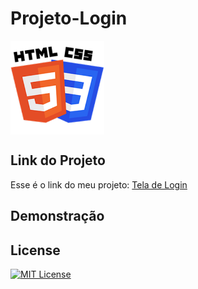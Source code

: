 # Projeto-Login

<img src="Imagens/HTML-CSS.png" alt="HTML-CSS" align="center" width="150">

## Link do Projeto

Esse é o link do meu projeto: <a href= "https://anajulialeite.github.io/Projeto-Login/">Tela de Login</a>

## Demonstração



## License

[![MIT License](https://img.shields.io/badge/License-MIT-%231C003F.svg)](./LICENSE)
